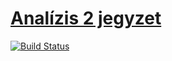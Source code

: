 # [Analízis 2 jegyzet](https://bme-notes.github.io/#anal2)

[![Build Status](https://travis-ci.org/bme-notes/anal2.svg?branch=master)](https://travis-ci.org/bme-notes/anal2)
